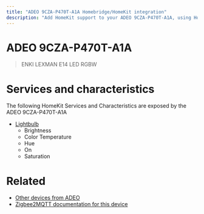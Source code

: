```yaml
---
title: "ADEO 9CZA-P470T-A1A Homebridge/HomeKit integration"
description: "Add HomeKit support to your ADEO 9CZA-P470T-A1A, using Homebridge, Zigbee2MQTT and homebridge-z2m."
---
```

<!---
This file has been GENERATED using src/docgen/docgen.ts
DO NOT EDIT THIS FILE MANUALLY!
-->
# ADEO 9CZA-P470T-A1A
> ENKI LEXMAN E14 LED RGBW


# Services and characteristics
The following HomeKit Services and Characteristics are exposed by
the ADEO 9CZA-P470T-A1A

* [Lightbulb](../../light.md)
  * Brightness
  * Color Temperature
  * Hue
  * On
  * Saturation


# Related
* [Other devices from ADEO](../index.md#adeo)
* [Zigbee2MQTT documentation for this device](https://www.zigbee2mqtt.io/devices/9CZA-P470T-A1A.html)